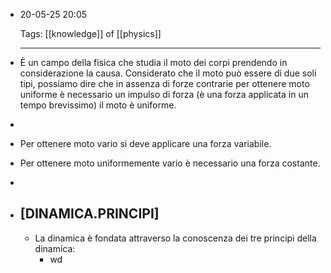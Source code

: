 - 20-05-25 20:05
  
  Tags: [[knowledge]] of [[physics]]
  
  ---
- È un campo della fisica che studia il moto dei corpi prendendo in considerazione la causa. Considerato che il moto può essere di due soli tipi, possiamo dire che in assenza di forze contrarie per ottenere moto uniforme è necessario un impulso di forza (è una forza applicata in un tempo brevissimo) il moto è uniforme.
-
- Per ottenere moto vario si deve applicare una forza variabile.
- Per ottenere moto uniformemente vario è necessario una forza costante.
-
- ## [DINAMICA.PRINCIPI]
	- La dinamica è fondata attraverso la conoscenza dei tre principi della dinamica:
		- wd